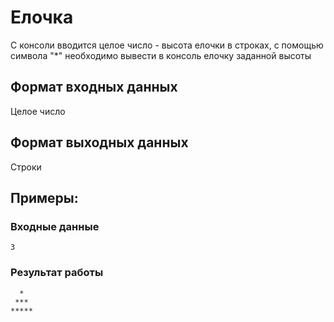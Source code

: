 # Елочка
С консоли вводится целое число - высота елочки в строках,
с помощью символа "*" необходимо вывести в консоль
 елочку заданной высоты

## Формат входных данных
Целое число
## Формат выходных данных
Строки

## Примеры:
### Входные данные
```
3  
```
### Результат работы
```
  *
 ***
*****
```
